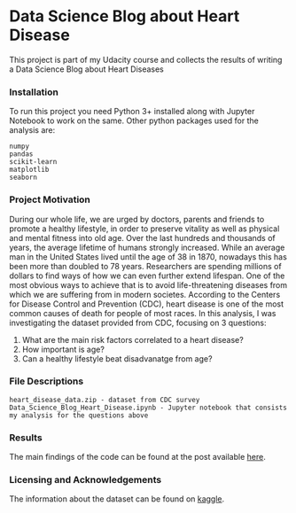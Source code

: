 # Data Science Blog about Heart Disease
This project is part of my Udacity course and collects the results of writing a Data Science Blog about Heart Diseases

### Installation
To run this project you need Python 3+ installed along with Jupyter Notebook to work on the same. Other python packages used for the analysis are:

    numpy
    pandas
    scikit-learn
    matplotlib
    seaborn

### Project Motivation
During our whole life, we are urged by doctors, parents and friends to promote a healthy lifestyle, in order to preserve vitality as well as physical and mental fitness into old age. Over the last hundreds and thousands of years, the average lifetime of humans strongly increased. While an average man in the United States lived until the age of 38 in 1870, nowadays this has been more than doubled to 78 years.
Researchers are spending millions of dollars to find ways of how we can even further extend lifespan. One of the most obvious ways to achieve that is to avoid life-threatening diseases from which we are suffering from in modern societes. According to the Centers for Disease Control and Prevention (CDC), heart disease is one of the most common causes of death for people of most races. In this analysis, I was investigating the dataset provided from CDC, focusing on 3 questions:
1) What are the main risk factors correlated to a heart disease?
2) How important is age?
3) Can a healthy lifestyle beat disadvanatge from age?

### File Descriptions
    heart_disease_data.zip - dataset from CDC survey
    Data_Science_Blog_Heart_Disease.ipynb - Jupyter notebook that consists my analysis for the questions above

### Results
The main findings of the code can be found at the post available [here](https://medium.com/@fredi_gee/what-are-the-secrets-of-avoiding-a-heart-disease-1c44583eca8e).

### Licensing and Acknowledgements
The information about the dataset can be found on [kaggle](https://www.kaggle.com/kamilpytlak/personal-key-indicators-of-heart-disease).
